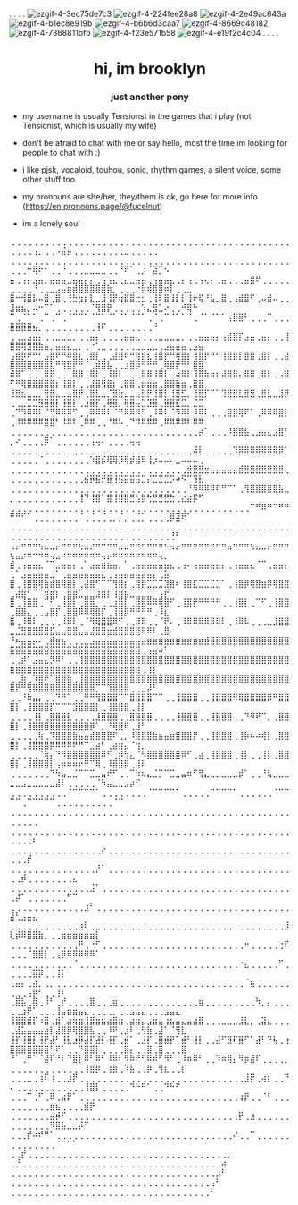 . . . . ![ezgif-4-3ec75de7c3](https://github.com/Maplleshade/Maplleshade/assets/170375864/14fd10f8-09d7-45f4-ba02-649f9b155fe5) ![ezgif-4-224fee28a8](https://github.com/Maplleshade/Maplleshade/assets/170375864/3c5079df-3588-40b6-afe5-b77d9d4f4c89) ![ezgif-4-2e49ac643a](https://github.com/Maplleshade/Maplleshade/assets/170375864/c1fc8925-025a-46e2-9b79-50f93bed404e) ![ezgif-4-b1ec8e919b](https://github.com/Maplleshade/Maplleshade/assets/170375864/4a0bcb7e-69b6-46d7-b88c-ba43ce3105ee) ![ezgif-4-b6b6d3caa7](https://github.com/Maplleshade/Maplleshade/assets/170375864/92269fce-1d8f-46c0-8f3c-5dee1e257473) ![ezgif-4-8669c48182](https://github.com/Maplleshade/Maplleshade/assets/170375864/ba8bfd66-e1bd-4120-8049-5d35f4c5be3b) ![ezgif-4-7368811bfb](https://github.com/Maplleshade/Maplleshade/assets/170375864/dfed400f-370b-4354-8f16-6e05710000f3) ![ezgif-4-f23e571b58](https://github.com/Maplleshade/Maplleshade/assets/170375864/ac30167d-3105-4c58-b058-0d50f33550ff) ![ezgif-4-e19f2c4c04](https://github.com/Maplleshade/Maplleshade/assets/170375864/d89e737f-8121-495b-84f8-d7e7ddb056bf) . . . .









<h1 align="center">hi, im brooklyn</h1>
<h3 align="center">just another pony</h3>

- my username is usually Tensionst in the games that i play (not Tensionist, which is usually my wife) 

- don't be afraid to chat with me or say hello, most the time im looking for people to chat with :) 

- i like pjsk, vocaloid, touhou, sonic, rhythm games, a silent voice, some other stuff too

- my pronouns are she/her, they/them is ok, go here for more info (https://en.pronouns.page/@fucelnut)

- im a lonely soul 


⢀⢀⢀⢀⢀⢀⢀⢀⢀⢀⢀⢀⢀⢀⢀⢀⢀⢀⢀⢀⢀⢀⢀⢀⢀⢀⢀⢀⢀⢀⢀⢀⢀⢀⢀⢀⢀⢀⢀⢀⢀⢀⢀⢀⢀⢀⢀⢀⢀⢀⢀⢀⢀⢠⡀⢀⢀⠠⣾⡦⢀⢀⢀⢀⢀⢀⢀⢀⢀⣀⢀⢀⢀⢀⢀
⢀⢀⢀⢀⢀⢀⢀⢀⢀⢀⢀⢀⢀⢀⢀⢀⢀⢀⢀⢀⢀⢀⢀⢀⢀⢀⢀⢀⢀⢀⢀⢀⢀⢀⢀⢀⢀⢀⢀⢀⢀⢀⢀⢀⢀⢀⢀⢀⢀⢀⢀⢀⠒⢿⠗⠂⢀⢀⠘⢀⢀⢀⣀⣀⣀⣀⢀⢀⠘⠟⠁⢀⡰⠈⣽⡉⠢
⣤⢀⢠⡄⣠⣤⡀⣤⣤⣤⣀⣤⣤⡄⡄⢀⢠⢠⣄⢀⣄⣀⣤⣤⢀⢠⣤⣤⣄⢀⡄⢠⢀⢠⢄⡄⢀⣤⢀⢀⢀⣤⣾⠟⢀⢀⢀⢀⢀⢀⢀⢀⢀⠘⢀⢀⣀⣠⣤⣶⣾⣿⣿⣿⣿⣿⣷⡀⢀⢀⢀⠐⡷⢾⣿⣿⠶⡇⢀⢀⣀
⣿⠒⢺⣿⡧⠤⣿⢀⣿⢀⢘⣓⣲⡆⣇⣀⣸⢸⡟⢶⣿⣿⣒⣂⢀⢸⠇⣿⢸⡇⡇⢸⠖⢯⠘⣧⣀⣿⢀⢠⣾⣿⠋⢀⠤⣾⠤⢀⢀⣸⣶⣦⡀⠤⠒⠉⠁⢀⢀⢀⢀⢀⢀⠈⢻⣿⡟⢀⢀⢀⢀⢀⠱⣄⣻⣁⠔⢀⢀⠚⢿⠓
⠉⢀⠈⠁⠁⢀⠉⢀⠉⢀⠈⠉⠉⠁⠈⠉⠁⠈⠁⠈⠁⠈⠉⠉⢀⠈⢀⠉⠈⠁⠁⠈⢀⠈⠁⠈⠉⠁⢠⣿⣿⠃⢀⢀⢀⠉⢀⢀⢀⣿⣿⣿⣿⣦⡀⢀⢀⢀⢀⢀⢀⢀⢀⢀⢸⠏⢀⢀⢀⢀⢀⢀⢀⢀⠘
⢀⢀⣀⣠⣤⡄⢀⢀⣀⣀⣀⡀⢀⢀⣤⡄⢀⢀⢀⢀⣤⣤⣄⢀⢀⢀⣀⣀⣀⣀⡀⢀⢀⣤⣤⣤⡄⢠⣾⣿⡏⣠⣤⢀⣤⡄⢀⢀⢸⣿⣿⢿⣻⣿⣷⣤⡀⣤⣤⣄⣀⡀⢀⠐⢁⣀⢀⢀⢀⢀⢀⣀⣀⣀⣀⢀⣠⣤⣤⣤⢀⣠⣤
⢠⣾⡿⠟⠛⠃⣠⣿⠟⠛⠿⣿⣆⢀⣿⡇⢀⢀⣼⣿⠟⠛⢿⣿⣆⢸⣿⡟⠛⢿⣿⡆⢸⣿⡟⠛⠃⢸⣿⣿⡇⣿⣿⢀⣿⡇⢀⢀⣼⣿⣿⣿⣿⣿⣿⣿⣇⠛⢻⣿⡟⠛⠈⢀⣾⣿⣧⢀⢀⣰⣿⡿⠛⠛⠛⢀⢿⣿⡟⠛⠃⣿⣿
⣾⣿⠁⢀⢀⢀⣿⡟⢀⢀⢀⣿⣿⢀⣿⡇⢀⢸⣿⡇⢀⢀⢀⣿⣿⢸⣿⡇⢀⣴⣿⡇⢸⣿⣷⣶⡆⣼⣿⣿⡄⣿⣿⢀⣿⡇⢀⢠⣿⠋⠛⢿⣿⣿⣿⣿⣿⡆⢸⣿⡇⢀⢀⣼⣿⢻⣿⡆⢀⣿⣿⢀⣶⣶⣶⢀⣿⣿⣷⣶⢀⣿⣿
⢸⣿⣦⣀⣀⡀⢿⣿⣄⣀⣠⣿⡿⢀⣿⣇⣀⡈⣿⣷⣄⣀⣠⣿⡟⢸⣿⡇⢸⣿⣋⡀⢸⣿⡏⠉⠁⢹⣿⣿⣇⣿⣿⢀⣿⣇⣀⣸⡿⢀⢀⣀⣉⣉⣻⣿⣿⡇⢸⣿⡇⢀⣰⣿⡏⢀⢿⣿⡀⢿⣿⣤⣉⣹⣿⢀⣿⣿⣏⣉⡀⣈⣉
⢀⠙⠻⠿⠿⠇⠈⠛⠿⠿⠿⠋⢀⢀⠿⠿⠿⠇⠈⠛⠿⠿⠿⠋⢀⠸⠿⠇⠈⠻⠿⠇⠸⠿⠇⢀⢀⢀⣿⣿⢿⠟⠁⢀⠿⠿⠿⣿⡇⢀⠸⠿⠿⠿⠿⣿⣿⠃⠸⠿⠇⢀⠿⠿⢀⢀⠘⠿⠧⢀⠙⠻⠿⠿⠿⢀⠿⠿⠿⠿⠇⠿⠿
⢀⢀⢀⢀⢀⢀⢀⢀⢀⢀⢀⢀⢀⢀⢀⢀⢀⢀⢀⢀⢀⢀⢀⢀⢀⢀⢀⢀⢀⢀⢀⢀⢀⡴⠁⢀⢀⢀⠸⣿⣿⣧⢀⣠⣤⣄⣠⣿⠃⡀⠔⢀⢀⢀⢀⡿⠁⢀⢀⢀⢀⢀⢀⢠⢤⠄⢀⢀⢀⢀⢤⢤
⢀⢀⢀⢀⢀⢀⢀⢀⢀⢀⢀⢀⢀⢀⢀⢀⢀⢀⢀⢀⢀⢀⢀⢀⢀⢀⢀⢀⢀⢀⢀⢀⣼⡇⢀⢀⢀⢀⢀⠹⣿⣿⣿⣿⣿⣿⣿⡿⠁⢀⢀⢀⢀⢀⠈⢀⢀⢀⢀⢀⢀⢀⢀⠱⣿⡮⢿⢿⡹⢿⡾⣾⠿⢸⡰⠤⠤⠄⣀⠤⠤⠤⢀
⢀⢀⢀⢀⢀⢀⢀⢀⢀⢀⢀⢀⢀⢀⢀⢀⢀⢀⢀⢀⢀⢀⢀⢀⢀⢀⢀⢀⢀⢀⢀⣾⣿⣿⣶⣤⣤⣤⣤⣤⣾⣿⣿⣿⣿⣿⣿⣿⢀⢀⢀⢀⢀⢀⢀⢀⢀⢀⢀⢀⢀⢀⣮⡿⣯⡚⣿⢸⣯⣭⣭⣭⣉⡌⣉⣉⣉⡩⠴⠫⠉⢹⣇
⢀⢀⢀⢀⢀⢀⢀⢀⢀⢀⢀⢀⢀⢀⢀⢀⢀⢀⢀⢀⢀⢀⢀⢀⢀⢀⢀⢀⢀⢀⢀⠘⠻⠿⠿⠿⠟⠛⠉⠁⢀⢻⣿⣿⣿⣿⣿⣧⣀⡀⢀⢀⢀⢀⢀⢀⢀⢀⢀⢀⢀⢸⠙⢸⣿⠁⣿⢸⣿⣿⣛⣣⣿⢓⣛⣛⣛⣓⢀⣔⣴⡯⠋
⢀⢀⢀⢀⢀⢀⢀⢀⢀⢀⢀⢀⢀⢀⢀⢀⢀⢀⢀⢀⢀⢀⢀⢀⢀⢀⢀⢀⢀⢀⢀⢀⢀⢀⢀⢀⢀⢀⢀⢀⢀⢀⠉⠛⠿⠛⠉⠛⠛⠛⠛⠋⠁⢀⢀⢀⢀⢀⢀⢀⢀⠈⢀⢈⢀⢈⢀⡀⡈⡀⢀⢈⡁⢀⢀⢀⢀⡿⣽⠟⠁
⢀⢀⢀⢀⢀⢀⢀⢀⢀⢀⢀⢀⢀⢀⢀⢀⢀⢀⢀⢀⢀⢀⢀⢀⢀⢀⢀⢀⢀⢀⢀⢀⢀⢀⢀⢀⢀⢀⢀⢀⢀⢀⢀⢀⢀⢀⢀⢀⢀⢀⢀⢀⢀⢀⢀⢀⢀⢀⢀⢀⢀⢀⢀⢀⢀⢀⢀⢀⢀⢀⢀⢀⢀⢀⢀⢀⢀⢘⠃
⢀⡤⠶⠶⠶⢦⣄⣀⡤⠶⠶⠶⢦⣤⡴⠶⠒⠲⠶⣤⣠⠶⠶⠶⠶⠶⠶⠦⢤⡤⠶⠶⠶⠶⠶⠶⠶⠶⣤⠶⠶⠶⢦⣄⣀⡤⠶⠶⠶⢦⣤⡴⠶⠒⠲⠶⢤⣠⠴⠶⠶⠶⠶⠶⠶⢤⡤⠶⠶⠶⠶⠶⠶⠶⠶⢤⡀
⣾⢀⢠⣤⣤⣄⠈⠉⣀⣤⣤⡄⢀⠁⣠⣤⣶⣦⣤⡀⠁⢀⣤⣤⣤⣤⣤⣤⣄⢀⢠⠄⢠⣤⣤⣤⣤⡄⢀⢠⣤⣤⣄⠈⠉⢀⣤⣤⡄⢀⠁⣠⣤⣶⣶⣦⣀⠁⢀⣤⣤⣤⣤⣤⣤⣄⢀⢠⣤⣤⣤⣤⣤⣤⡄⢀⣷
⣿⢀⢸⣿⣿⢿⣷⣾⣿⢿⣿⡇⢀⣼⣿⠋⠉⠉⢻⣿⡆⢀⣿⣿⣉⣉⣉⣹⣿⠆⢸⣿⣏⣉⣉⣉⣉⠁⢀⢸⣿⡿⢿⣿⣶⡿⢿⣿⣿⢀⣼⣿⠋⠉⠉⢻⣿⡆⢀⣿⣿⣉⣉⣉⣹⣿⡇⢸⣿⣯⣉⣉⣉⣉⠁⢠⡟
⣿⢀⢸⣿⣿⢀⠉⠋⢀⢸⣿⡇⢀⣿⣿⡀⢀⢀⣰⣿⡇⢀⣿⣿⠿⠿⢿⣿⠋⢀⢸⣿⡟⠛⠛⠛⠛⢀⢀⢸⣿⡇⢀⠉⠋⢀⢸⣿⣿⢀⣿⣿⣄⢀⢀⣠⣿⡏⢀⣿⣿⠿⠿⢿⣿⡏⢀⢸⣿⡿⠛⠛⠛⠛⢀⠸⣆
⣿⢀⠸⠿⠇⢀⢀⢀⢀⠸⠿⠇⢀⠈⠻⢿⣿⣿⠿⠋⢀⢀⠿⠿⢀⢀⠈⠟⠄⢀⠸⠿⠿⠿⠿⠿⠿⠇⢀⠸⠿⠧⢀⢀⢀⣀⣸⣿⣿⣀⣈⣻⣿⣿⣿⣿⣯⣤⣤⣿⣿⣤⣤⣼⣿⣿⣶⣾⣿⣿⣿⣿⠿⠿⠇⢀⣿
⠘⠦⣤⣤⡤⠄⢀⣾⣶⣦⢀⢀⢀⣀⣠⣤⣤⣤⣤⣤⣤⣤⣤⣤⣶⣶⣶⣶⣶⣶⣶⣶⣶⣶⣾⣿⣿⣿⣿⣿⣿⣿⣿⣿⣿⣿⣿⣿⣿⣿⣿⣿⣿⣿⣿⣿⣿⣿⣿⣿⣿⣿⣿⣿⣿⣿⣿⣿⣿⣿⣿⣿⢀⢠⣤⠴⠃
⢀⢀⡾⠁⣠⣤⣄⡻⠿⠃⢀⢀⢸⣿⣿⣿⣿⣿⣿⣿⣿⣿⣿⣿⣿⣿⣿⣿⣿⣿⣿⣿⣿⣿⣿⣿⣿⣿⣿⣿⣿⣿⣿⣿⣿⣿⣿⣿⣿⣿⣿⣿⣿⣿⣿⣿⣿⣿⣿⣿⣿⣿⣿⣿⣿⣿⣿⣿⣿⣿⣿⣿⢀⢸⡇
⢀⢀⣷⢀⠹⣿⠟⠁⣿⣿⣷⢀⢸⣿⣿⣿⣿⣿⣿⣿⣿⣿⣿⣿⣿⣿⣿⣿⣿⣿⣿⣿⣿⣿⣿⣿⣿⣿⣿⣿⣿⣿⣿⣿⣿⣿⣿⣿⣿⣿⡟⠛⢻⣿⣿⣿⣿⣿⣿⣿⣿⣿⣿⣿⡉⠉⢹⣿⣿⣿⢀⢀⣀⡼⠃
⢀⢀⠘⠷⣤⡄⢀⢀⠙⠛⠁⢀⢀⠛⠛⢻⣿⣿⣿⠉⠉⣿⣿⣿⣿⠉⠉⢀⢀⢸⣿⣿⣿⢀⢀⢸⣿⣿⣿⠻⢿⣿⣿⣿⣿⡿⠛⣿⣿⣿⡇⢀⢸⣿⣿⣿⡏⠉⠉⠉⣹⣿⣿⣿⡇⢀⢸⣿⣿⣿⢀⢸⡇
⢀⢀⢀⢀⢸⡇⢀⣿⣿⣿⣇⢀⢀⢀⢀⣸⣿⣿⣿⢀⢀⣿⣿⣿⣿⢀⢀⢀⢀⢸⣿⣿⣿⢀⢀⢸⣿⣿⣿⢀⢀⠙⠻⠟⠉⡀⢀⣿⣿⣿⡇⢀⢸⣿⣿⣿⣿⣿⣿⣿⣿⣿⣿⡿⠁⡀⠘⢿⣿⠟⢀⣸⠃
⢀⢀⢀⢀⢀⢷⢀⠹⣿⣿⣿⣷⣤⣤⣾⣿⣿⣿⠏⢀⡀⠸⣿⣿⣿⣷⣦⣤⣶⣿⣿⣿⡟⢀⢀⢸⣿⣿⣿⢀⢸⡷⠦⠴⢾⡇⢀⣿⣿⣿⡇⢀⢸⣿⣿⣿⡿⠿⠿⠿⠟⠛⠉⣀⣴⠃⢀⣴⣶⣄⠈⢳⡀
⢀⢀⢀⢀⢀⠈⢷⡄⠙⠻⣿⣿⣿⣿⣿⣿⠿⠋⢀⡾⢳⣄⠈⠻⣿⣿⣿⣿⣿⣿⠿⠋⢀⣴⢀⢸⣿⣿⣿⢀⢸⡇⢀⢀⢸⡇⢀⣿⣿⣿⡇⢀⢸⣿⣿⣿⡇⢠⡶⠶⠶⠖⠛⠉⢿⢀⠸⣿⣿⡿⢀⣸⠇
⢀⢀⢀⢀⢀⢀⢀⠙⠳⣤⣀⣈⠉⠉⣉⣀⣤⠞⠋⢀⢀⠉⠳⢦⣄⣈⡉⠉⣉⣀⣤⠶⠋⢻⣄⣀⣀⣀⣀⣀⡾⠁⢀⢀⠘⢧⣀⣀⣀⣀⣀⣠⣀⣀⣀⣀⣀⣼⠇⢀⢀⢀⢀⢀⠈⠳⣤⣀⣀⣠⡴⠋
⢀⢀⢀⢀⢀⢀⢀⢀⢀⢀⠈⠉⠉⠉⠉⠁⢀⢀⢀⢀⢀⢀⢀⢀⠈⠉⠉⠉⠉⠁⢀⢀⢀⢀⢀⠉⠉⠉⠉⠁⢀⢀⢀⢀⢀⢀⠈⠉⠉⠉⠉⢀⠉⠉⠉⠉⠉⢀⢀⢀⢀⢀⢀⢀⢀⢀⢀⠈⠉
⢀⢀⢀⢀⢀⢀⢀⢀⢀⢀⢀⢀⢀⢀⢀⢀⢀⢀⢀⢀⢀⢀⢀⢀⢀⢀⢀⢀⢀⢀⢀⢀⢀⢀⢀⢀⢀⢀⢀⢀⢀⢀⢀⢀⢀⢀⢀⢀⢀⢀⢀⢀⢀⢀
⢀⢀⢀⢀⢀⢀⢀⢀⢀⢀⢀⢀⢀⢀⢀⢀⢀⢀⢀⢀⢀⢀⢀⢀⢀⢀⢀⢀⢀⢀⢀⢀⢀⢀⢀⢀⢀⢀⢀⢀⢀⢀⢀⢀⢀⢀⢀⢀⢀⢀⢀⢀⢀⠆
⢀⢀⢀⢀⢀⢀⢀⢀⢀⢀⢀⢀⢀⢀⢀⢀⡔⢀⢀⢀⢀⢀⢀⢀⢀⢀⢀⢀⢀⢀⢀⢀⢀⢀⢀⢀⢀⢀⢀⢀⢀⢀⢀⢀⢀⢀⢀⢀⢀⢀⢀⢀⡞
⢀⢀⢀⢀⢀⢀⢀⢀⢀⢀⢀⢀⢀⢀⢀⡼⠁⢀⢀⢀⢀⢀⢀⢀⢀⢀⢀⢀⢀⢀⢀⢀⢀⢀⢀⢀⢀⢀⢀⢀⢀⢀⢀⢀⢀⢀⢀⢀⢀⢀⢀⡾⢀⢀⢀⢀⢀⢀⢀⢀⣄
⢀⢀⢀⢀⢀⢀⢀⢀⢀⢀⢀⢀⢀⢀⣸⠃⢀⢀⢀⢀⢀⢀⢀⢀⢀⢀⢀⢀⢀⢀⢀⢀⢀⢀⢀⢀⢀⢀⢀⢀⢀⢀⢀⢀⢀⢀⢀⢀⢀⢀⡼⠁⢀⢀⢀⢀⢀⢀⢀⠋⠉
⢀⢀⢀⢀⢀⢀⢀⢀⢀⢀⢀⢀⢀⣰⠃⢀⢀⢀⢀⢀⢀⢀⢀⢀⢀⢀⢀⢀⢀⢀⢀⢀⢀⢀⢀⢀⢀⢀⢀⢀⢀⢀⢀⢀⢀⢀⢀⢀⢀⣼⢃⣠⣤⣄
⢀⢀⢀⢀⢀⢀⢀⢀⢀⢀⢀⢀⣰⠇⢀⣀⢀⢀⢀⢀⢀⢀⢀⢀⢀⢀⢀⢀⢀⢀⢀⢀⢀⢀⢀⢀⢀⢀⢀⢀⢀⢀⢀⢀⢀⢀⢀⢀⣸⢇⡾⠿⣿⣿⣷⡀⢀⢀⣶⣶⣶⣶⣶⣶⡇
⢀⢀⢀⢀⢀⢀⢀⢀⢀⢀⢀⢠⠟⢀⠐⠋⢀⢀⢀⢀⢀⢀⢀⢀⢀⢀⢀⢀⢀⢀⢀⢀⢀⢀⢀⢀⢀⢀⢀⢀⢀⠶⢀⢀⢀⢀⢀⢰⠏⢀⢀⢀⠈⣿⣿⡇⢀⢠⡿⠿⠿⠿⠿⠿⠁
⢀⢀⢀⢀⢀⢀⢀⢀⢀⢀⢀⠈⢀⢀⢀⢀⢀⢀⢀⢀⢀⢀⢀⢀⢀⢀⢀⢀⢀⢀⢀⢀⢀⢀⢀⢀⢀⢀⢀⢀⠐⣄⢀⢀⢀⢀⢀⠋⢀⢀⢀⢀⢀⣿⡿⢀⢀⢸⡇
⢀⣤⡄⢀⣴⡀⢀⡀⢀⢀⢀⢀⢀⢀⢀⢀⢀⢀⢀⢀⢀⢀⢀⢀⢀⢀⢀⢀⢀⢀⢀⢀⢀⢀⢀⢀⢀⢀⢀⢀⢀⠈⢦⢀⢀⢀⢀⢀⢀⢀⢀⢀⢠⡿⠃⢀⢀⢸⠇
⢀⣿⣧⢀⣿⢀⠸⠃⢀⡞⢀⢀⢀⢀⣿⢀⢀⢀⣶⢀⢀⢀⢀⢀⢀⢀⢀⢀⢀⢀⢀⢀⢀⣶⢀⢀⢀⢀⢀⢀⢀⢀⢀⠳⡀⡄⢀⢀⢀⢀⢀⣰⠟⠁⢀⢀⢀⢸⣤⣶⣶⣤⣄⢀⢀⢀⢀⡀⢀⢀⣠⣤⣄⢀⢀⢀⣠⣤⣄
⢸⣿⣿⣾⡏⠰⣿⢀⣾⠁⣴⢶⣶⢸⣿⣶⣦⣴⣿⣶⢀⣴⣶⣄⣠⣶⣤⢰⣦⣤⣄⣤⣴⣿⢀⢀⢀⣀⣀⣀⣸⣇⡀⢀⣽⣄⢀⢀⢀⢀⣼⣥⣤⣤⣤⣴⡇⣼⣿⡿⢿⣿⣿⣧⢀⢀⠸⠟⢀⣰⠇⢀⢻⣷⢀⣼⠁⠈⢻⣇
⢸⡏⢸⣿⡇⢸⡟⣼⠃⢸⣇⣰⡿⣼⡏⣼⡇⢸⡏⢀⣾⠁⢀⣸⡏⢀⣿⣾⡟⠁⣾⠃⢸⡇⢀⢀⣼⠋⣻⠏⣿⠋⠁⣼⠃⠙⢧⢀⢰⣿⣿⣿⣿⣿⣿⣿⠃⠟⠁⢀⢀⠙⣿⣿⡇⢀⢀⢀⢀⣿⡄⢀⢀⣿⢀⣿⢀⢀⢀⣿
⠘⠁⢀⠛⠁⠈⣼⠏⠘⠇⠙⣿⡇⠿⠃⠿⠃⠸⠿⠇⠻⠷⠟⠋⠿⠾⠋⠻⠃⢀⠸⠶⠿⠃⢀⢀⠹⠶⢿⡄⠻⡶⣼⠏⢀⢀⢀⢀⡀⢀⢀⢀⢀⢀⢀⢀⢀⢀⢀⢀⢀⢀⢸⣿⡷⢀⢰⣷⢀⠹⣧⢀⢀⡿⢀⢻⣆⢀⢀⡏
⢀⢀⢀⣀⢀⢰⠏⢰⢀⢀⣰⡟⢀⢀⢀⢀⢀⢀⢀⢀⢀⢀⢀⢀⢀⢀⢀⢀⢀⢀⢀⢀⢀⢀⢀⢀⢀⢀⢀⢀⢀⣸⡟⢀⢴⡆⢀⢀⠙⠄⢀⢀⢀⢀⢀⢀⢀⢀⢀⢀⢀⢀⢸⣿⡇⢀⢀⢀⢀⢀⠙⠓⠛⠁⢀⢀⠙⠓⠋
⢀⢀⢀⠉⢀⠋⢀⠿⢀⣴⡟⠁⢀⢀⢀⢀⢀⢀⢀⢀⢀⢀⢀⢀⢀⢀⢀⢀⢀⢀⢀⢀⢀⢀⢀⢀⢀⢀⢀⢀⢰⡟⢀⢀⠈⠃⢀⢀⢀⢀⢀⢀⢀⢀⢀⢀⣶⣦⢀⢀⢀⢀⣾⡟
⢀⢀⢀⢀⢀⢀⢀⣤⡾⠋⢀⢀⢀⢀⢀⢀⢀⢀⢀⢀⢀⢀⢀⢀⢀⢀⢀⢀⢀⢀⢀⢀⢀⢀⢀⢀⢀⢀⢀⢀⡟⢀⣰⢀⢀⢀⢀⢀⢀⢀⢀⢀⢀⢀⢀⢀⠻⣿⣧⣀⣀⡼⠋
⢀⢀⢀⡞⠴⠞⠛⠁⢀⢀⢀⢀⢀⢀⢀⢀⢀⢀⢀⢀⢀⢀⢀⢀⢀⢀⢀⢀⢀⢀⢀⢀⢀⢀⢀⢀⢀⢀⢀⠜⢀⢀⠉⢀⢀⢀⢀⢀⢀⢀⢀⢀⢀⢀⢀⢀⢀⠈⠉⠉⠁
⢀⢀⡞⢀⢀⢀⢀⢀⢀⢀⢀⢀⢀⢀⢀⢀⢀⢀⢀⢀⢀⢀⢀⢀⢀⢀⢀⢀⢀⢀⢀⢀⢀⢀⢀⢀⢀⢀⡀
⢀⡘⢀⢀⢀⢀⢀⢀⢀⢀⢀⢀⢀⢀⢀⢀⢀⢀⢀⢀⢀⢀⢀⢀⢀⢀⢀⢀⢀⢀⢀⢀⢀⢀⢀⢀⢀⣴
⢀⢀⢀⢀⢀⢀⢀⢀⢀⢀⢀⢀⢀⢀⢀⢀⢀⢀⢀⢀⢀⢀⢀⢀⢀⢀⢀⢀⢀⢀⢀⢀⢀⢀⢀⢀⣰⠃
⢀⢀⢀⢀⢀⢀⢀⢀⢀⢀⢀⢀⢀⢀⢀⢀⢀⢀⢀⢀⢀⢀⢀⢀⢀⢀⢀⢀⢀⢀⢀⢀⢀⢀⢀⢠⠃
⢀⢀⢀⢀⢀⢀⢀⢀⢀⢀⢀⢀⢀⢀⢀⢀⢀⢀⢀⢀⢀⢀⢀⢀⢀⢀⢀⢀⢀⢀⢀⢀⢀⢀⢀⠃
